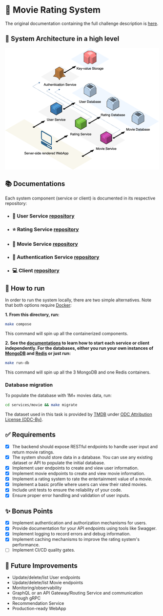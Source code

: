 # 🍿 Movie Rating System

The original documentation containing the full challenge description is [here](README_CHALLENGE.md).

## 🚀 System Architecture in a high level

![MRS Architecture](architecture.png)

## 📚 Documentations

Each system component (service or client) is documented in its respective repository:

- ### 👤 User Service [repository](services/user)
- ### ⭐ Rating Service [repository](services/rating)
- ### 🎥 Movie Service [repository](services/movie)
- ### 🔑 Authentication Service [repository](services/authentication)
- ### 💻 Client [repository](client)

## 🏃 How to run

In order to run the system locally, there are two simple alternatives. Note that both options require [Docker](https://www.docker.com/):

**1. From this directory, run:**
```bash
make compose
```
This command will spin up all the containerized components.

**2. See the [documentations](#-documentations) to learn how to start each service or client independently. For the databases, either you run your own instances of [MongoDB](https://www.mongodb.com/) and [Redis](https://redis.io/) or just run:**
```bash
make run-db
```
This command will spin up all the 3 MongoDB and one Redis containers.

### Database migration

To populate the database with 1M+ movies data, run:
```bash
cd services/movie && make migrate
```
The dataset used in this task is provided by [TMDB](https://www.themoviedb.org/) under [ODC Attribution License (ODC-By)](https://opendatacommons.org/licenses/by/1-0/index.html).

## ✅ Requirements

- [x] The backend should expose RESTful endpoints to handle user input and
  return movie ratings.
- [x] The system should store data in a database. You can use any existing
  dataset or API to populate the initial database.
- [x] Implement user endpoints to create and view user information.
- [x] Implement movie endpoints to create and view movie information.
- [x] Implement a rating system to rate the entertainment value of a movie.
- [x] Implement a basic profile where users can view their rated movies.
- [x] Include unit tests to ensure the reliability of your code.
- [x] Ensure proper error handling and validation of user inputs.

## ✨ Bonus Points

- [x] Implement authentication and authorization mechanisms for users.
- [x] Provide documentation for your API endpoints using tools like Swagger.
- [x] Implement logging to record errors and debug information.
- [x] Implement caching mechanisms to improve the rating system's performance.
- [ ] Implement CI/CD quality gates.

## 🌄 Future Improvements

  - Update/delete/list User endpoints
  - Update/delete/list Movie endpoints
  - Monitoring/observability
  - GraphQL or an API Gateway/Routing Service and communication through gRPC
  - Recommendation Service
  - Production-ready WebApp
